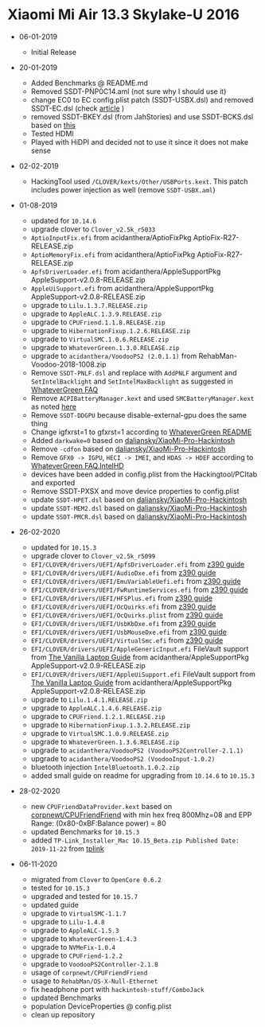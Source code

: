 # Xiaomi Mi Air 13.3 Skylake-U 2016

- 06-01-2019

    - Initial Release

- 20-01-2019

    - Added Benchmarks @ README.md
    - Removed SSDT-PNP0C14.aml (not sure why I should use it)
    - change EC0 to EC config.plist patch (SSDT-USBX.dsl) and removed SSDT-EC.dsl (check [article](https://www.tonymacx86.com/threads/guide-usb-power-property-injection-for-sierra-and-later.222266/) )
    - removed SSDT-BKEY.dsl (from JahStories) and use SSDT-BCKS.dsl based on [this](https://www.tonymacx86.com/threads/guide-patching-dsdt-ssdt-for-laptop-backlight-control.152659/)
    - Tested HDMI
    - Played with HiDPI and decided not to use it since it does not make sense

- 02-02-2019

    - HackingTool used `/CLOVER/kexts/Other/USBPorts.kext`. This patch includes power injection as well (remove `SSDT-USBX.aml`)

- 01-08-2019

    - updated for `10.14.6`
    - upgrade clover to `Clover_v2.5k_r5033`
    - `AptioInputFix.efi` from acidanthera/AptioFixPkg AptioFix-R27-RELEASE.zip
    - `AptioMemoryFix.efi` from acidanthera/AptioFixPkg AptioFix-R27-RELEASE.zip
    - `ApfsDriverLoader.efi` from acidanthera/AppleSupportPkg AppleSupport-v2.0.8-RELEASE.zip
    - `AppleUiSupport.efi` from acidanthera/AppleSupportPkg AppleSupport-v2.0.8-RELEASE.zip
    - upgrade to `Lilu.1.3.7.RELEASE.zip`
    - upgrade to `AppleALC.1.3.9.RELEASE.zip`
    - upgrade to `CPUFriend.1.1.8.RELEASE.zip`
    - upgrade to `HibernationFixup.1.2.6.RELEASE.zip`
    - upgrade to `VirtualSMC.1.0.6.RELEASE.zip`
    - upgrade to `WhateverGreen.1.3.0.RELEASE.zip`
    - upgrade to `acidanthera/VoodooPS2 (2.0.1.1)` from RehabMan-Voodoo-2018-1008.zip
    - Remove `SSDT-PNLF.dsl` and replace with `AddPNLF` argument and `SetIntelBacklight` and `SetIntelMaxBacklight` as suggested in [WhateverGreen FAQ](https://github.com/acidanthera/WhateverGreen/blob/master/Manual/FAQ.IntelHD.en.md#adjusting-the-brightness-on-a-laptop)
    - Remove `ACPIBatteryManager.kext` and used `SMCBatteryManager.kext` as noted [here](https://github.com/daliansky/XiaoMi-Pro-Hackintosh/pull/204)
    - Remove `SSDT-DDGPU` because disable-external-gpu does the same thing
    - Change igfxrst=1 to gfxrst=1 according to [WhateverGreen README](https://github.com/acidanthera/WhateverGreen/blob/master/README.md)
    - Added `darkwake=0` based on [daliansky/XiaoMi-Pro-Hackintosh](https://github.com/daliansky/XiaoMi-Pro-Hackintosh)
    - Remove `-cdfon` based on [daliansky/XiaoMi-Pro-Hackintosh](https://github.com/daliansky/XiaoMi-Pro-Hackintosh)
    - Remove `GFX0 -> IGPU`, `HECI -> IMEI`, and `HDAS -> HDEF` according to [WhateverGreen FAQ.IntelHD](https://github.com/acidanthera/WhateverGreen/blob/master/Manual/FAQ.IntelHD.en.md#adjusting-the-brightness-on-a-laptop)
    - devices have been added in config.plist from the Hackingtool/PCItab and exported
    - Remove SSDT-PXSX and move device properties to config.plist
    - update `SSDT-HPET.dsl` based on [daliansky/XiaoMi-Pro-Hackintosh](https://github.com/daliansky/XiaoMi-Pro-Hackintosh)
    - update `SSDT-MEM2.dsl` based on [daliansky/XiaoMi-Pro-Hackintosh](https://github.com/daliansky/XiaoMi-Pro-Hackintosh)
    - update `SSDT-PMCR.dsl` based on [daliansky/XiaoMi-Pro-Hackintosh](https://github.com/daliansky/XiaoMi-Pro-Hackintosh)

- 26-02-2020

    - updated for `10.15.3`
    - upgrade clover to `Clover_v2.5k_r5099`
    - `EFI/CLOVER/drivers/UEFI/ApfsDriverLoader.efi` from [z390 guide](https://www.tonymacx86.com/threads/success-gigabyte-designare-z390-thunderbolt-3-i7-9700k-amd-rx-580.267551/page-1131#post-2046300)
    - `EFI/CLOVER/drivers/UEFI/AudioDxe.efi` from [z390 guide](https://www.tonymacx86.com/threads/success-gigabyte-designare-z390-thunderbolt-3-i7-9700k-amd-rx-580.267551/page-1131#post-2046300)
    - `EFI/CLOVER/drivers/UEFI/EmuVariableUefi.efi` from [z390 guide](https://www.tonymacx86.com/threads/success-gigabyte-designare-z390-thunderbolt-3-i7-9700k-amd-rx-580.267551/page-1131#post-2046300)
    - `EFI/CLOVER/drivers/UEFI/FwRuntimeServices.efi` from [z390 guide](https://www.tonymacx86.com/threads/success-gigabyte-designare-z390-thunderbolt-3-i7-9700k-amd-rx-580.267551/page-1131#post-2046300)
    - `EFI/CLOVER/drivers/UEFI/HFSPlus.efi` from [z390 guide](https://www.tonymacx86.com/threads/success-gigabyte-designare-z390-thunderbolt-3-i7-9700k-amd-rx-580.267551/page-1131#post-2046300)
    - `EFI/CLOVER/drivers/UEFI/OcQuirks.efi` from [z390 guide](https://www.tonymacx86.com/threads/success-gigabyte-designare-z390-thunderbolt-3-i7-9700k-amd-rx-580.267551/page-1131#post-2046300)
    - `EFI/CLOVER/drivers/UEFI/OcQuirks.plist` from [z390 guide](https://www.tonymacx86.com/threads/success-gigabyte-designare-z390-thunderbolt-3-i7-9700k-amd-rx-580.267551/page-1131#post-2046300)
    - `EFI/CLOVER/drivers/UEFI/UsbKbDxe.efi` from [z390 guide](https://www.tonymacx86.com/threads/success-gigabyte-designare-z390-thunderbolt-3-i7-9700k-amd-rx-580.267551/page-1131#post-2046300)
    - `EFI/CLOVER/drivers/UEFI/UsbMouseDxe.efi` from [z390 guide](https://www.tonymacx86.com/threads/success-gigabyte-designare-z390-thunderbolt-3-i7-9700k-amd-rx-580.267551/page-1131#post-2046300)
    - `EFI/CLOVER/drivers/UEFI/VirtualSmc.efi` from [z390 guide](https://www.tonymacx86.com/threads/success-gigabyte-designare-z390-thunderbolt-3-i7-9700k-amd-rx-580.267551/page-1131#post-2046300)
    - `EFI/CLOVER/drivers/UEFI/AppleGenericInput.efi` FileVault support from [The Vanilla Laptop Guide](https://fewtarius.gitbook.io/laptopguide/extras/enabling-filevault) from acidanthera/AppleSupportPkg AppleSupport-v2.0.9-RELEASE.zip
    - `EFI/CLOVER/drivers/UEFI/AppleUiSupport.efi` FileVault support from [The Vanilla Laptop Guide](https://fewtarius.gitbook.io/laptopguide/extras/enabling-filevault) from acidanthera/AppleSupportPkg AppleSupport-v2.0.8-RELEASE.zip
    - upgrade to `Lilu.1.4.1.RELEASE.zip`
    - upgrade to `AppleALC.1.4.6.RELEASE.zip`
    - upgrade to `CPUFriend.1.2.1.RELEASE.zip`
    - upgrade to `HibernationFixup.1.3.2.RELEASE.zip`
    - upgrade to `VirtualSMC.1.0.9.RELEASE.zip`
    - upgrade to `WhateverGreen.1.3.6.RELEASE.zip`
    - upgrade to `acidanthera/VoodooPS2 (VoodooPS2Controller-2.1.1)`
    - upgrade to `acidanthera/VoodooPS2 (VoodooInput-1.0.2)`
    - bluetooth injection `IntelBluetooth.1.0.2.zip`
    - added small guide on readme for upgrading from `10.14.6` to `10.15.3`

- 28-02-2020

    - new `CPUFriendDataProvider.kext` based on [corpnewt/CPUFriendFriend](https://github.com/corpnewt/CPUFriendFriend) with min hex freq 800Mhz=08 and EPP Range: (0x80-0xBF:Balance power) = 80
    - updated Benchmarks for `10.15.3`
    - added `TP-Link_Installer_Mac 10.15_Beta.zip Published Date: 2019-11-22` from [tplink](https://www.tp-link.com/us/support/download/archer-t3u/#Driver)

- 06-11-2020

    - migrated from `Clover` to `OpenCore 0.6.2`
    - tested for `10.15.3`
    - upgraded and tested for `10.15.7`
    - updated guide
    - upgrade to `VirtualSMC-1.1.7`
    - upgrade to `Lilu-1.4.8`
    - upgrade to `AppleALC-1.5.3`
    - upgrade to `WhateverGreen-1.4.3`
    - upgrade to `NVMeFix-1.0.4`
    - upgrade to `CPUFriend-1.2.2`
    - upgrade to `VoodooPS2Controller-2.1.8`
    - usage of `corpnewt/CPUFriendFriend`
    - usage to `RehabMan/OS-X-Null-Ethernet`
    - fix headphone port with `hackintosh-stuff/ComboJack`
    - updated Benchmarks
    - population DeviceProperties @ config.plist
    - clean up repository
